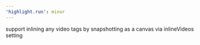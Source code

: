 ```yaml
---
'highlight.run': minor
---
```


support inlining any video tags by snapshotting as a canvas via inlineVideos setting

